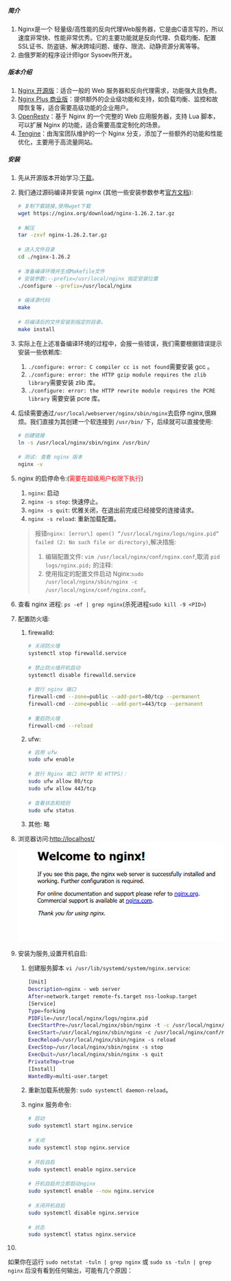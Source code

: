 ##### 简介

1. Nginx是一个 轻量级/高性能的反向代理Web服务器，它是由C语言写的，所以速度非常快、性能非常优秀。它的主要功能就是反向代理、负载均衡、配置SSL证书、防盗链、解决跨域问题、缓存、限流、动静资源分离等等。
2. 由俄罗斯的程序设计师Igor Sysoev所开发。



##### 版本介绍

1. [Nginx 开源版](https://nginx.org/)：适合一般的 Web 服务器和反向代理需求，功能强大且免费。
2. [Nginx Plus 商业版](https://www.nginx.com)：提供额外的企业级功能和支持，如负载均衡、监控和故障恢复等，适合需要高级功能的企业用户。
3. [OpenResty](https://openresty.org/cn/)：基于 Nginx 的一个完整的 Web 应用服务器，支持 Lua 脚本，可以扩展 Nginx 的功能，适合需要高度定制化的场景。
4. [Tengine](https://tengine.taobao.org/)：由淘宝团队维护的一个 Nginx 分支，添加了一些额外的功能和性能优化，主要用于高流量网站。



##### 安装

1. 先从开源版本开始学习:[下载](https://nginx.org/en/download.html)。

2. 我们通过源码编译并安装 nginx (其他一些安装参数参考[官方文档](https://nginx.org/en/docs/configure.html)):

   ```bash
   # 复制下载链接,使用wget下载
   wget https://nginx.org/download/nginx-1.26.2.tar.gz
   
   # 解压
   tar -zxvf nginx-1.26.2.tar.gz
   
   # 进入文件目录
   cd ./nginx-1.26.2
   
   # 准备编译环境并生成Makefile文件
   # 安装参数:--prefix=/usr/local/nginx 指定安装位置
   ./configure --prefix=/usr/local/nginx
   
   # 编译源代码
   make
   
   # 将编译后的文件安装到指定的目录。
   make install
   ```

3. 实际上在上述准备编译环境的过程中，会报一些错误，我们需要根据错误提示安装一些依赖库:

   1. `./configure: error: C compiler cc is not found`需要安装 gcc 。
   2. `./configure: error: the HTTP gzip module requires the zlib library`需要安装 zlib 库。
   3. `./configure: error: the HTTP rewrite module requires the PCRE library` 需要安装 pcre 库。

4. 后续需要通过`/usr/local/webserver/nginx/sbin/nginx`去启停 nginx,很麻烦。我们直接为其创建一个软连接到 `/usr/bin/` 下，后续就可以直接使用:

   ```bash
   # 创建链接
   ln -s /usr/local/nginx/sbin/nginx /usr/bin/
   
   # 测试: 查看 nginx 版本
   nginx -v
   ```

5. nginx 的启停命令:(<font color=red>需要在超级用户权限下执行</font>)

   1. `nginx`: 启动
   2. `nginx -s stop`: 快速停止。
   3. `nginx -s quit`: 优雅关闭，在退出前完成已经接受的连接请求。
   4. `nginx -s reload`: 重新加载配置。

   > 报错`nginx: [error\] open() “/usr/local/nginx/logs/nginx.pid“ failed (2: No such file or directory)`,解决措施:
   >
   > 1. 编辑配置文件: `vim /usr/local/nginx/conf/nginx.conf`,取消 `pid      logs/nginx.pid;` 的注释:
   > 2. 使用指定的配置文件启动 Nginx:`sudo /usr/local/nginx/sbin/nginx -c /usr/local/nginx/conf/nginx.conf`。

6. 查看 nginx 进程: `ps -ef | grep nginx`(杀死进程`sudo kill -9 <PID>`)

7. 配置防火墙:

   1. firewalld:

      ```bash
      # 关闭防火墙
      systemctl stop firewalld.service
      
      # 禁止防火墙开机启动
      systemctl disable firewalld.service
      
      # 放行 nginx 端口
      firewall-cmd --zone=public --add-port=80/tcp --permanent
      firewall-cmd --zone=public --add-port=443/tcp --permanent
      
      # 重启防火墙
      firewall-cmd --reload
      ```

   2. ufw:

      ```bash
      # 启用 ufw
      sudo ufw enable
      
      # 放行 Nginx 端口（HTTP 和 HTTPS）：
      sudo ufw allow 80/tcp
      sudo ufw allow 443/tcp
      
      # 查看状态和规则
      sudo ufw status
      ```

   3. 其他: 略

8. 浏览器访问:[http://localhost/](http://localhost/)<br><img src="./assets/image-20241026224833834.png" alt="image-20241026224833834" style="zoom:67%;" />

9. 安装为服务,设置开机自启:

   1. 创建服务脚本 `vi /usr/lib/systemd/system/nginx.service`:

      ```bash
      [Unit]
      Description=nginx - web server
      After=network.target remote-fs.target nss-lookup.target
      [Service]
      Type=forking
      PIDFile=/usr/local/nginx/logs/nginx.pid
      ExecStartPre=/usr/local/nginx/sbin/nginx -t -c /usr/local/nginx/conf/nginx.conf
      ExecStart=/usr/local/nginx/sbin/nginx -c /usr/local/nginx/conf/nginx.conf
      ExecReload=/usr/local/nginx/sbin/nginx -s reload
      ExecStop=/usr/local/nginx/sbin/nginx -s stop
      ExecQuit=/usr/local/nginx/sbin/nginx -s quit
      PrivateTmp=true
      [Install]
      WantedBy=multi-user.target
      ```

   2. 重新加载系统服务: `sudo systemctl daemon-reload`。

   3. nginx 服务命令:

      ```bash
      # 启动
      sudo systemctl start nginx.service
      
      # 关闭
      sudo systemctl stop nginx.service
      
      # 开启自启
      sudo systemctl enable nginx.service
      
      # 开机自启并立即启动nginx
      sudo systemctl enable --now nginx.service
      
      # 关闭开机自启
      sudo systemctl disable nginx.service
      
      # 状态
      sudo systemctl status nginx.service
      ```

10. 















如果你在运行 `sudo netstat -tuln | grep nginx` 或 `sudo ss -tuln | grep nginx` 后没有看到任何输出，可能有几个原因：

